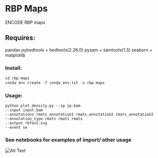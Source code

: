 # RBP Maps
ENCODE RBP maps

## Requires:
pandas
pybedtools + bedtools(2.26.0)
pysam + samtools(1.3)
seaborn + matplotlib

### Install:
```python
cd rbp-maps
conda env create -f conda_env.txt -n rbp-maps
```

### Usage:
```
python plot_density.py --ip ip.bam
--input input.bam
--annotations rmats_annotation1 rmats_annotation2 rmats_annotation3
--annotation_type rmats rmats rmats
--output rbfox2.svg
--event se
```

### See notebooks for examples of import/ other usage

![Alt Text](http://cultofthepartyparrot.com/parrots/partyparrot.gif)

